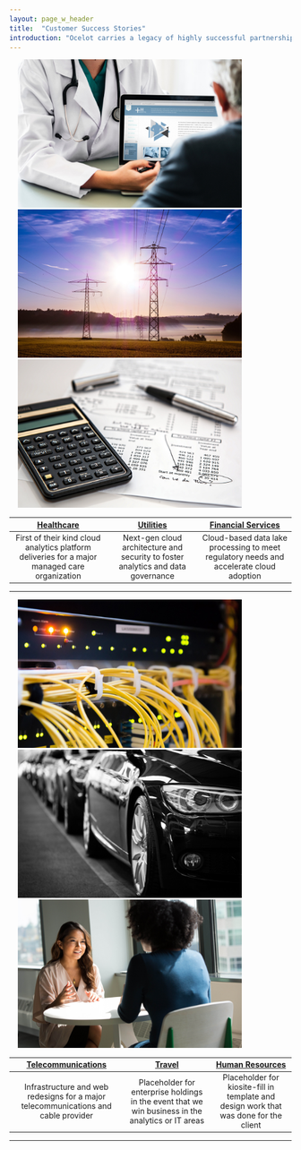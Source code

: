 ```yaml
---
layout: page_w_header
title:  "Customer Success Stories"
introduction: "Ocelot carries a legacy of highly successful partnerships in multiple industries"
---
```


<!--![Healthcare](/assets/images/health_care_6x9.jpg)-->
<img src="/assets/images/health_care_6x9.jpg" alt="Healthcare" width="400" height="265" hspace="15"/>    <img src="/assets/images/utilities2-6x9.jpg" alt="Utilities" width="400" height="265" hspace="15" />    <img src="/assets/images/financials2-6x9.jpg" alt="Fin_serv" width="400" height="265" hspace="15" /> 

| [Healthcare](/client-success/healthcare.html) 												   | [Utilities](/client-success/utilities.html) 										 | [Financial Services](/client-success/financial_services.html)							 |
|:--------------------------------------------------------------------------------------------:|:-------------------------------------------------------------------------------:|:-------------------------------------------------------------------------------------:|
|First of their kind cloud analytics platform deliveries for a major managed care organization |Next-gen cloud architecture and security to foster analytics and data governance |Cloud-based data lake processing to meet regulatory needs and accelerate cloud adoption|

---
<!--![Healthcare](/assets/images/health_care_6x9.jpg)-->
<img src="/assets/images/telecom-6x9.jpg" alt="Telecom" width="400" height="265" hspace="15"/>    <img src="/assets/images/travel-6x9.jpg" alt="Travel" width="400" height="265" hspace="15" />    <img src="/assets/images/hr.jpg" alt="HR" width="400" height="265" hspace="15" /> 

| [Telecommunications](/client-success/telecom.html) 							| [Travel](/client-success/travel.html)															    | [Human Resources](/client-success/hr.html) 											  |
|:-------------------------------------------------------------------------:|:-------------------------------------------------------------------------------------------------:|:-----------------------------------------------------------------------------------:|
|Infrastructure and web redesigns for a major telecommunications and cable provider |Placeholder for enterprise holdings in the event that we win business in the analytics or IT areas |Placeholder for kiosite-fill in template and design work that was done for the client|
		
---
